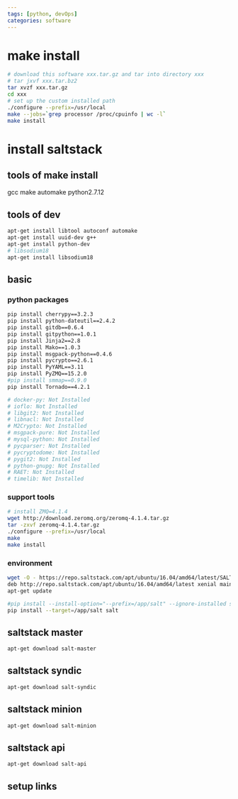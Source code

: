 ```yaml
---
tags: [python, devOps]
categories: software 	
---
```

# make install
```sh
# download this software xxx.tar.gz and tar into directory xxx
# tar jxvf xxx.tar.bz2
tar xvzf xxx.tar.gz
cd xxx
# set up the custom installed path
./configure --prefix=/usr/local
make --jobs=`grep processor /proc/cpuinfo | wc -l`
make install
```

# install saltstack
## tools of make install
gcc
make
automake
python2.7.12
## tools of dev
```sh
apt-get install libtool autoconf automake
apt-get install uuid-dev g++
apt-get install python-dev
# libsodium18
apt-get install libsodium18
```
 
## basic
### python packages 
```sh
pip install cherrypy==3.2.3
pip install python-dateutil==2.4.2
pip install gitdb==0.6.4
pip install gitpython==1.0.1
pip install Jinja2==2.8
pip install Mako==1.0.3
pip install msgpack-python==0.4.6
pip install pycrypto==2.6.1
pip install PyYAML==3.11
pip install PyZMQ==15.2.0
#pip install smmap==0.9.0
pip install Tornado==4.2.1

# docker-py: Not Installed
# ioflo: Not Installed
# libgit2: Not Installed
# libnacl: Not Installed
# M2Crypto: Not Installed
# msgpack-pure: Not Installed
# mysql-python: Not Installed
# pycparser: Not Installed
# pycryptodome: Not Installed
# pygit2: Not Installed         
# python-gnupg: Not Installed
# RAET: Not Installed
# timelib: Not Installed
```
### support tools
```sh
# install ZMQ=4.1.4
wget http://download.zeromq.org/zeromq-4.1.4.tar.gz
tar -zxvf zeromq-4.1.4.tar.gz
./configure --prefix=/usr/local
make
make install
```

### environment
```sh
wget -O - https://repo.saltstack.com/apt/ubuntu/16.04/amd64/latest/SALTSTACK-GPG-KEY.pub | sudo apt-key add -
deb http://repo.saltstack.com/apt/ubuntu/16.04/amd64/latest xenial main
apt-get update

#pip install --install-option="--prefix=/app/salt" --ignore-installed salt
pip install --target=/app/salt salt

```
## saltstack master
```sh
apt-get download salt-master
```

## saltstack syndic
```sh
apt-get download salt-syndic
```
## saltstack minion
```sh
apt-get download salt-minion
```
## saltstack api
```sh
apt-get download salt-api
```

## setup links
```sh
```